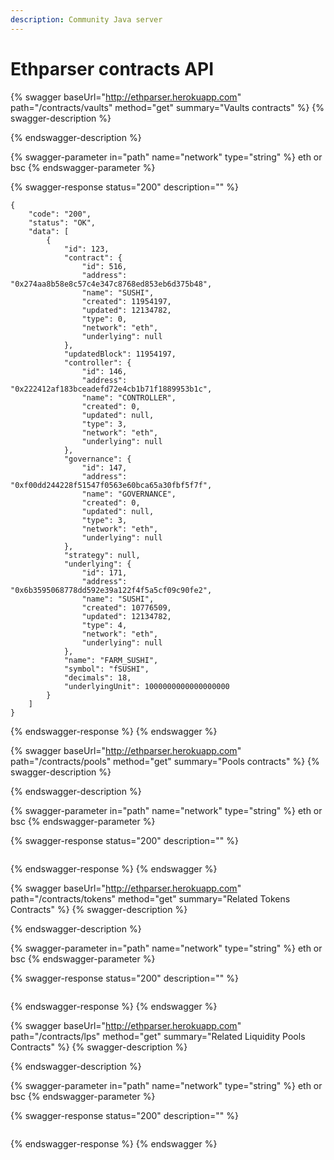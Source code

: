 ```yaml
---
description: Community Java server
---
```


# Ethparser contracts API

{% swagger baseUrl="http://ethparser.herokuapp.com" path="/contracts/vaults" method="get" summary="Vaults contracts" %}
{% swagger-description %}

{% endswagger-description %}

{% swagger-parameter in="path" name="network" type="string" %}
eth or bsc
{% endswagger-parameter %}

{% swagger-response status="200" description="" %}
```
{
	"code": "200",
	"status": "OK",
	"data": [
		{
			"id": 123,
			"contract": {
				"id": 516,
				"address": "0x274aa8b58e8c57c4e347c8768ed853eb6d375b48",
				"name": "SUSHI",
				"created": 11954197,
				"updated": 12134782,
				"type": 0,
				"network": "eth",
				"underlying": null
			},
			"updatedBlock": 11954197,
			"controller": {
				"id": 146,
				"address": "0x222412af183bceadefd72e4cb1b71f1889953b1c",
				"name": "CONTROLLER",
				"created": 0,
				"updated": null,
				"type": 3,
				"network": "eth",
				"underlying": null
			},
			"governance": {
				"id": 147,
				"address": "0xf00dd244228f51547f0563e60bca65a30fbf5f7f",
				"name": "GOVERNANCE",
				"created": 0,
				"updated": null,
				"type": 3,
				"network": "eth",
				"underlying": null
			},
			"strategy": null,
			"underlying": {
				"id": 171,
				"address": "0x6b3595068778dd592e39a122f4f5a5cf09c90fe2",
				"name": "SUSHI",
				"created": 10776509,
				"updated": 12134782,
				"type": 4,
				"network": "eth",
				"underlying": null
			},
			"name": "FARM_SUSHI",
			"symbol": "fSUSHI",
			"decimals": 18,
			"underlyingUnit": 1000000000000000000
		}
	]
}
```
{% endswagger-response %}
{% endswagger %}

{% swagger baseUrl="http://ethparser.herokuapp.com" path="/contracts/pools" method="get" summary="Pools contracts" %}
{% swagger-description %}

{% endswagger-description %}

{% swagger-parameter in="path" name="network" type="string" %}
eth or bsc
{% endswagger-parameter %}

{% swagger-response status="200" description="" %}
```
```
{% endswagger-response %}
{% endswagger %}

{% swagger baseUrl="http://ethparser.herokuapp.com" path="/contracts/tokens" method="get" summary="Related Tokens Contracts" %}
{% swagger-description %}

{% endswagger-description %}

{% swagger-parameter in="path" name="network" type="string" %}
eth or bsc
{% endswagger-parameter %}

{% swagger-response status="200" description="" %}
```
```
{% endswagger-response %}
{% endswagger %}

{% swagger baseUrl="http://ethparser.herokuapp.com" path="/contracts/lps" method="get" summary="Related Liquidity Pools Contracts" %}
{% swagger-description %}

{% endswagger-description %}

{% swagger-parameter in="path" name="network" type="string" %}
eth or bsc
{% endswagger-parameter %}

{% swagger-response status="200" description="" %}
```
```
{% endswagger-response %}
{% endswagger %}
